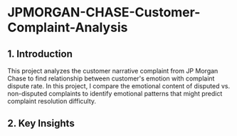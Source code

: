 # JPMORGAN-CHASE-Customer-Complaint-Analysis
## 1. Introduction
This project analyzes the customer narrative complaint from JP Morgan Chase to find relationship between customer's emotion with complaint dispute rate. In this project, I compare the emotional content of disputed vs. non-disputed complaints to identify emotional patterns that might predict complaint resolution difficulty.
## 2. Key Insights


